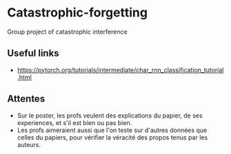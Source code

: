 # Catastrophic-forgetting
Group project of catastrophic interference

## Useful links
* https://pytorch.org/tutorials/intermediate/char_rnn_classification_tutorial.html

## Attentes
* Sur le poster, les profs veulent des explications du papier, de ses experiences, et s'il est bien ou pas bien.
* Les profs aimeraient aussi que l'on teste sur d'autres données que celles du papiers, pour vérifier la véracité des propos tenus par les auteurs.
